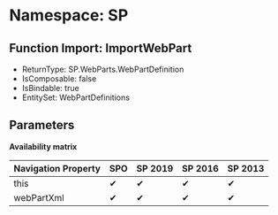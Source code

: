 # Namespace: SP

## Function Import: ImportWebPart

- ReturnType: SP.WebParts.WebPartDefinition
- IsComposable: false
- IsBindable: true
- EntitySet: WebPartDefinitions

## Parameters

**Availability matrix**

Navigation Property | SPO | SP 2019 | SP 2016 | SP 2013
----------|-----|---------|---------|--------
this | ✔ | ✔ | ✔ | ✔
webPartXml | ✔ | ✔ | ✔ | ✔

